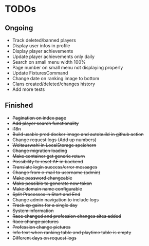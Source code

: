 # TODOs

## Ongoing
- Track deleted/banned players
- Display user infos in profile
- Display player achievements
- Update player achievements only daily
- Search on small menu width 100%
- Page number on small menu not displaying properly
- Update FixturesCommand
- Change date on ranking image to bottom
- Clans created/deleted/changes history
- Add more tests

## Finished
- ~~Pagination on index page~~
- ~~Add player search functionality~~
- ~~i18n~~
- ~~Build usable prod docker image and autobuild in github action~~
- ~~Change request logs (Add up numbers)~~
- ~~Weltauswahl in LocalStorage speichern~~
- ~~Change migration loading~~
- ~~Make container get generic return~~
- ~~Possibility to reset AF in backend~~
- ~~Translate login success/error messages~~
- ~~Change from e-mail to username (admin)~~
- ~~Make password changeable~~
- ~~Make possible to generate new token~~
- ~~Make domain name configurable~~
- ~~Split Processes in Start and End~~
- ~~Change admin navigation to include logs~~
- ~~Track xp gains for a single day~~
- ~~System information~~
- ~~Race changed and profession changes sites added~~
- ~~Race change pictures~~
- ~~Profession change pictures~~
- ~~Info text when ranking table and playtime table is empty~~
- ~~Different days on request logs~~
